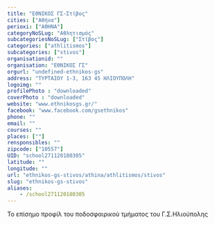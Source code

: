 ```yaml
---
title: "ΕΘΝΙΚΟΣ ΓΣ-Στίβος"
cities: ["Αθήνα"]
perioxi: ["ΑΘΗΝΑ"]
categoryNoSLug: "Αθλητισμός"
subcategoriesNoSLug: ["Στίβος"]
categories: ["athlitismos"]
subcategories: ["stivos"]
organisationid: ""
organisation: "ΕΘΝΙΚΟΣ ΓΣ"
orgurl: "undefined-ethnikos-gs"
address: "ΤΥΡΤΑΙΟΥ 1-3, 163 45 ΗΛΙΟΥΠΟΛΗ"
logoimg: ""
profilePhoto : "downloaded"
coverPhoto : "downloaded"
website: "www.ethnikosgs.gr/"
facebook: "www.facebook.com/gsethnikos"
phone: ""
email: ""
courses: ""
places: [""]
rensponsibles: ""
zipcode: ["10557"]
UID: "school271120180305"
latitude: ""
longitude: ""
url: "ethnikos-gs-stivos/athina/athlitismos/stivos"
slug: "ethnikos-gs-stivos"
aliases:
    - /school271120180305
---
```



Το επίσημο προφίλ του ποδοσφαιρικού τμήματος του Γ.Σ.Ηλιούπολης

